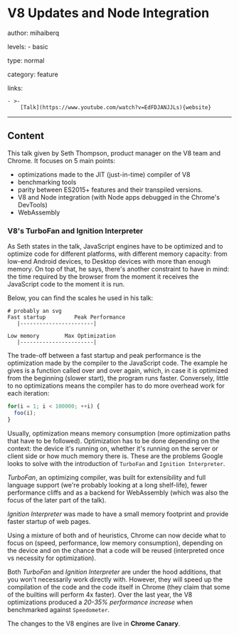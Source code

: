 # V8 Updates and Node Integration
author: mihaiberq

levels:
    - basic

type: normal

category: feature

links:

    - >-
        [Talk](https://www.youtube.com/watch?v=EdFDJANJJLs){website}
---
## Content

This talk given by Seth Thompson, product manager on the V8 team and Chrome. It focuses on 5 main points:
 - optimizations made to the JIT (just-in-time) compiler of V8
 - benchmarking tools
 - parity between ES2015+ features and their transpiled versions.
 - V8 and Node integration (with Node apps debugged in the Chrome's DevTools)
 - WebAssembly

### V8's TurboFan and Ignition Interpreter

As Seth states in the talk, JavaScript engines have to be optimized and to optimize code for different platforms, with different memory capacity: from low-end Android devices, to Desktop devices with more than enough memory. On top of that, he says, there's another constraint to have in mind: the time required by the browser from the moment it receives the JavaScript code to the moment it is run.

Below, you can find the scales he used in his talk:
```
# probably an svg
Fast startup         Peak Performance
   |-----------------------|

Low memory        Max Optimization
   |-----------------------|
```

The trade-off between a fast startup and peak performance is the optimization made by the compiler to the JavaScript code. The example he gives is a function called over and over again, which, in case it is optimized from the beginning (slower start), the program runs faster. Conversely, little to no optimizations means the compiler has to do more overhead work for each iteration:
```javascript
for(i = 1; i < 100000; ++i) {
  foo(i);
}
```

Usually, optimization means memory consumption (more optimization paths that have to be followed). Optimization has to be done depending on the context: the device it's running on, whether it's running on the server or client side or how much memory there is. These are the problems Google looks to solve with the introduction of `TurboFan` and `Ignition Interpreter`.

*TurboFan*, an optimizing compiler, was built for extensibility and full language support (we're probably looking at a long shelf-life), fewer performance cliffs and as a backend for WebAssembly (which was also the focus of the later part of the talk).

*Ignition Interpreter* was made to have a small memory footprint and provide faster startup of web pages.

Using a mixture of both and of heuristics, Chrome can now decide what to focus on (speed, performance, low memory consumption), depending on the device and on the chance that a code will be reused (interpreted once vs necessity for optimization).

Both *TurboFan* and *Ignition Interpreter* are under the hood additions, that you won't necessarily work directly with. However, they will speed up the compilation of the code and the code itself in Chrome (they claim that some of the builtins will perform 4x faster). Over the last year, the V8 optimizations produced a *20-35% performance increase* when benchmarked against `Speedometer`.

The changes to the V8 engines are live in **Chrome Canary**.
